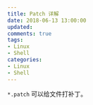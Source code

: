 ```yaml
---
title: Patch 详解
date: 2018-06-13 13:00:00
updated:
comments: true
tags:
- Linux
- Shell
categories:
- Linux
- Shell
---
```


`*.patch` 可以给文件打补丁。

<!--more-->
